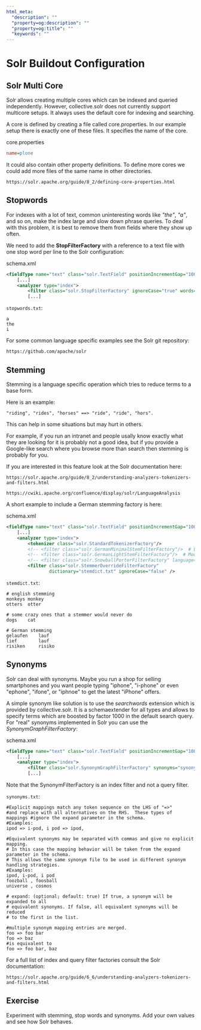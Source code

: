 ```yaml
---
html_meta:
  "description": ""
  "property=og:description": ""
  "property=og:title": ""
  "keywords": ""
---
```


# Solr Buildout Configuration

## Solr Multi Core

Solr allows creating multiple cores which can be indexed and queried independently.
However, collective.solr does not currently support multicore setups.
It always uses the default core for indexing and searching.

A core is defined by creating a file called core.properties. In our example setup there
is exactly one of these files. It specifies the name of the core.

core.properties

```ini
name=plone
```

It could also contain other property definitions. To define more cores we could add more
files of the same name in other directories.

```{seealso}
https://solr.apache.org/guide/8_2/defining-core-properties.html
```

## Stopwords

For indexes with a lot of text,
common uninteresting words like *"the"*, *"a"*, and so on, make the index large and slow down phrase queries.
To deal with this problem, it is best to remove them from fields where they show up often.

We need to add the **StopFilterFactory** with a reference to a text file with one stop word per line to the Solr configuration:

schema.xml

```xml
<fieldType name="text" class="solr.TextField" positionIncrementGap="100">
    [...]
    <analyzer type="index">
        <filter class="solr.StopFilterFactory" ignoreCase="true" words="stopwords.txt" />
        [...]
```

`stopwords.txt`:

```
a
the
i
```

For some common language specific examples see the Solr git repository:

```{seealso}
https://github.com/apache/solr
```

## Stemming

Stemming is a language specific operation which tries to reduce terms to a base form.

Here is an example:

```
"riding", "rides", "horses" ==> "ride", "ride", "hors".
```

This can help in some situations but may hurt in others.

For example,
if you run an intranet and people usally know exactly what they are looking for it is probably not a good idea,
but if you provide a Google-like search where you browse more than search then stemming is probably for you.

If you are interested in this feature look at the Solr documentation here:

```{seealso}
https://solr.apache.org/guide/8_2/understanding-analyzers-tokenizers-and-filters.html
```

```{seealso}
https://cwiki.apache.org/confluence/display/solr/LanguageAnalysis
```

A short example to include a German stemming factory is here:

schema.xml

```xml
<fieldType name="text" class="solr.TextField" positionIncrementGap="100">
    [...]
    <analyzer type="index">
        <tokenizer class="solr.StandardTokenizerFactory"/>
        <!-- <filter class="solr.GermanMinimalStemFilterFactory"/>  # Less aggressive -->
        <!-- <filter class="solr.GermanLightStemFilterFactory"/>  # Moderately aggressiv -->
        <!-- <filter class="solr.SnowballPorterFilterFactory" language="German2"/>  More aggressive -->
        <filter class="solr.StemmerOverrideFilterFactory"
                dictionary="stemdict.txt" ignoreCase="false" />
```

`stemdict.txt`:

```
# english stemming
monkeys monkey
otters  otter

# some crazy ones that a stemmer would never do
dogs    cat

# German stemming
gelaufen    lauf
lief        lauf
risiken     risiko
```

## Synonyms

Solr can deal with synonyms.
Maybe you run a shop for selling smartphones and you want people typing "iphone",
"i-phone" or even "ephone", "ifone", or "iphnoe" to get the latest "iPhone" offers.

A simple synonym like solution is to use the *searchwords* extension which is provided by collective.solr.
It is a schemaextender for all types and allows to specify terms which are boosted by factor 1000 in the default search query.
For "real" synonyms implemented in Solr you can use the *SynonymGraphFilterFactory*:

schema.xml

```xml
<fieldType name="text" class="solr.TextField" positionIncrementGap="100">
    [...]
    <analyzer type="index">
        <filter class="solr.SynonymGraphFilterFactory" synonyms="synonyms.txt" ignoreCase="true" expand="true"/>
        [...]
```

Note that the SynonymFilterFactory is an index filter and not a query filter.

`synonyms.txt`:

```
#Explicit mappings match any token sequence on the LHS of "=>"
#and replace with all alternatives on the RHS.  These types of mappings #ignore the expand parameter in the schema.
#Examples:
ipod => i-pod, i pod => ipod,

#Equivalent synonyms may be separated with commas and give no explicit mapping.
# In this case the mapping behavior will be taken from the expand parameter in the schema.
# This allows the same synonym file to be used in different synonym handling strategies.
#Examples:
ipod, i-pod, i pod
foozball , foosball
universe , cosmos

# expand: (optional; default: true) If true, a synonym will be expanded to all
# equivalent synonyms. If false, all equivalent synonyms will be reduced
# to the first in the list.

#multiple synonym mapping entries are merged.
foo => foo bar
foo => baz
#is equivalent to
foo => foo bar, baz
```

For a full list of index and query filter factories consult the Solr documentation:

```{seealso}
https://solr.apache.org/guide/6_6/understanding-analyzers-tokenizers-and-filters.html
```

## Exercise

Experiment with stemming, stop words and synonyms.
Add your own values and see how Solr behaves.
